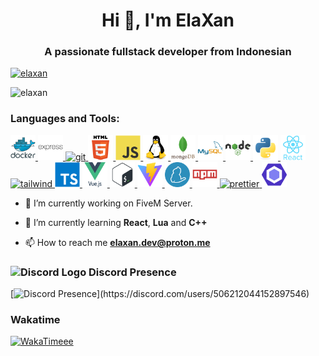 <h1 align="center">Hi 👋, I'm ElaXan</h1>
<h3 align="center">A passionate fullstack developer from Indonesian</h3>

<p align="left"> <a href="https://github.com/ryo-ma/github-profile-trophy"><img src="https://github-profile-trophy.vercel.app/?username=elaxan" alt="elaxan" /></a> </p>
<p align="left"> <img src="https://komarev.com/ghpvc/?username=elaxan&label=Profile%20views&color=0e75b6&style=flat" alt="elaxan" /> </p>
<h3 align="left">Languages and Tools:</h3>
<p align="left">
  <a href="https://www.docker.com/" target="_blank" rel="noreferrer">
    <img src="https://raw.githubusercontent.com/devicons/devicon/master/icons/docker/docker-original-wordmark.svg" alt="docker" width="40" height="40"/>
  </a>
  <a href="https://expressjs.com" target="_blank" rel="noreferrer">
    <img src="https://raw.githubusercontent.com/devicons/devicon/master/icons/express/express-original-wordmark.svg" alt="express" width="40" height="40"/>
  </a>
  <a href="https://git-scm.com/" target="_blank" rel="noreferrer">
      <img src="https://www.vectorlogo.zone/logos/git-scm/git-scm-icon.svg" alt="git" width="40" height="40"/>
    </a>
  <a href="https://www.w3.org/html/" target="_blank" rel="noreferrer">
    <img src="https://raw.githubusercontent.com/devicons/devicon/master/icons/html5/html5-original-wordmark.svg" alt="html5" width="40" height="40"/>
  </a>
  <a href="https://developer.mozilla.org/en-US/docs/Web/JavaScript" target="_blank" rel="noreferrer">
    <img src="https://raw.githubusercontent.com/devicons/devicon/master/icons/javascript/javascript-original.svg" alt="javascript" width="40" height="40"/>
  </a>
  <a href="https://www.linux.org/" target="_blank" rel="noreferrer">
    <img src="https://raw.githubusercontent.com/devicons/devicon/master/icons/linux/linux-original.svg" alt="linux" width="40" height="40"/>
  </a>
  <a href="https://www.mongodb.com/" target="_blank" rel="noreferrer">
    <img src="https://raw.githubusercontent.com/devicons/devicon/master/icons/mongodb/mongodb-original-wordmark.svg" alt="mongodb" width="40" height="40"/>
  </a>
  <a href="https://www.mysql.com/" target="_blank" rel="noreferrer">
    <img src="https://raw.githubusercontent.com/devicons/devicon/master/icons/mysql/mysql-original-wordmark.svg" alt="mysql" width="40" height="40"/>
  </a>
  <a href="https://nodejs.org" target="_blank" rel="noreferrer"> 
    <img src="https://raw.githubusercontent.com/devicons/devicon/master/icons/nodejs/nodejs-original-wordmark.svg" alt="nodejs" width="40" height="40"/>
  </a>
  <a href="https://www.python.org" target="_blank" rel="noreferrer">
    <img src="https://raw.githubusercontent.com/devicons/devicon/master/icons/python/python-original.svg" alt="python" width="40" height="40"/>
  </a>
  <a href="https://reactjs.org/" target="_blank" rel="noreferrer"> 
    <img src="https://raw.githubusercontent.com/devicons/devicon/master/icons/react/react-original-wordmark.svg" alt="react" width="40" height="40"/>
  </a>
  <a href="https://tailwindcss.com/" target="_blank" rel="noreferrer">
    <img src="https://www.vectorlogo.zone/logos/tailwindcss/tailwindcss-icon.svg" alt="tailwind" width="40" height="40"/> 
  </a>
  <a href="https://www.typescriptlang.org/" target="_blank" rel="noreferrer">
    <img src="https://raw.githubusercontent.com/devicons/devicon/master/icons/typescript/typescript-original.svg" alt="typescript" width="40" height="40"/>
  </a>
  <a href="https://vuejs.org/" target="_blank" rel="noreferrer"> 
    <img src="https://raw.githubusercontent.com/devicons/devicon/master/icons/vuejs/vuejs-original-wordmark.svg" alt="vuejs" width="40" height="40"/>
  </a>
  <a href="https://www.gnu.org/software/bash/" target="_blank" rel="noreferrer">
    <img src="https://raw.githubusercontent.com/devicons/devicon/master/icons/bash/bash-original.svg" alt="bash" width="40" height="40">
  </a>
  <a href="https://vitejs.dev" target="_blank" rel="noreferrer">
    <img src="https://raw.githubusercontent.com/devicons/devicon/master/icons/vitejs/vitejs-original.svg" alt="vitejs" width="40" height="40" />
  </a>
  <a href="https://yarnpkg.com" target="_blank" rel="noreferrer">
    <img src="https://raw.githubusercontent.com/devicons/devicon/master/icons/yarn/yarn-original.svg" alt="yarn" width="40" height="40" />
  </a>
  <a href="https://www.npmjs.com" target="_blank" rel="noreferrer">
    <img src="https://raw.githubusercontent.com/devicons/devicon/master/icons/npm/npm-original-wordmark.svg" alt="npm" width="40" height="40" />
  </a>
  <a href="https://prettier.io" target="_blank" rel="noreferrer">
    <img src="https://www.svgrepo.com/show/354208/prettier.svg" alt="prettier" width="40" height="40" />
  </a>
  <a href="https://eslint.org" target="_blank" rel="noreferrer">
    <img src="https://raw.githubusercontent.com/devicons/devicon/master/icons/eslint/eslint-original.svg" alt="eslint" width="40" height="40" />
  </a>
</p>

- 🔭 I’m currently working on FiveM Server.

- 🌱 I’m currently learning **React**, **Lua** and **C++**

- 📫 How to reach me **elaxan.dev@proton.me**

<h3 align="left"><img width="30" height="30" src="https://www.freepnglogos.com/uploads/discord-logo-png/discord-logo-logodownload-download-logotipos-1.png" alt="Discord Logo"/> Discord Presence</h3>

[![Discord Presence](https://lanyard.cnrad.dev/api/506212044152897546?idleMessage=Maybe%20he%27s%20making%20some%20stuff!)](https://discord.com/users/506212044152897546)


<h3 align="left">Wakatime</h3>
<a href="https://wakatime.com/@ElaXan">
  <img src="https://github-readme-stats.vercel.app/api/wakatime?username=ElaXan" alt="WakaTimeee">
</a>
